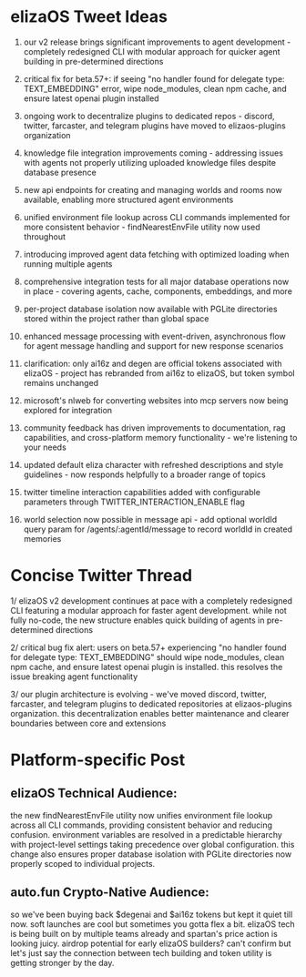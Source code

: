 # elizaOS Tweet Ideas

1. our v2 release brings significant improvements to agent development - completely redesigned CLI with modular approach for quicker agent building in pre-determined directions

2. critical fix for beta.57+: if seeing "no handler found for delegate type: TEXT_EMBEDDING" error, wipe node_modules, clean npm cache, and ensure latest openai plugin installed  

3. ongoing work to decentralize plugins to dedicated repos - discord, twitter, farcaster, and telegram plugins have moved to elizaos-plugins organization

4. knowledge file integration improvements coming - addressing issues with agents not properly utilizing uploaded knowledge files despite database presence

5. new api endpoints for creating and managing worlds and rooms now available, enabling more structured agent environments

6. unified environment file lookup across CLI commands implemented for more consistent behavior - findNearestEnvFile utility now used throughout

7. introducing improved agent data fetching with optimized loading when running multiple agents

8. comprehensive integration tests for all major database operations now in place - covering agents, cache, components, embeddings, and more

9. per-project database isolation now available with PGLite directories stored within the project rather than global space

10. enhanced message processing with event-driven, asynchronous flow for agent message handling and support for new response scenarios

11. clarification: only ai16z and degen are official tokens associated with elizaOS - project has rebranded from ai16z to elizaOS, but token symbol remains unchanged

12. microsoft's nlweb for converting websites into mcp servers now being explored for integration

13. community feedback has driven improvements to documentation, rag capabilities, and cross-platform memory functionality - we're listening to your needs

14. updated default eliza character with refreshed descriptions and style guidelines - now responds helpfully to a broader range of topics

15. twitter timeline interaction capabilities added with configurable parameters through TWITTER_INTERACTION_ENABLE flag

16. world selection now possible in message api - add optional worldId query param for /agents/:agentId/message to record worldId in created memories

# Concise Twitter Thread

1/ elizaOS v2 development continues at pace with a completely redesigned CLI featuring a modular approach for faster agent development. while not fully no-code, the new structure enables quick building of agents in pre-determined directions

2/ critical bug fix alert: users on beta.57+ experiencing "no handler found for delegate type: TEXT_EMBEDDING" should wipe node_modules, clean npm cache, and ensure latest openai plugin is installed. this resolves the issue breaking agent functionality

3/ our plugin architecture is evolving - we've moved discord, twitter, farcaster, and telegram plugins to dedicated repositories at elizaos-plugins organization. this decentralization enables better maintenance and clearer boundaries between core and extensions

# Platform-specific Post

## elizaOS Technical Audience:
the new findNearestEnvFile utility now unifies environment file lookup across all CLI commands, providing consistent behavior and reducing confusion. environment variables are resolved in a predictable hierarchy with project-level settings taking precedence over global configuration. this change also ensures proper database isolation with PGLite directories now properly scoped to individual projects.

## auto.fun Crypto-Native Audience:
so we've been buying back $degenai and $ai16z tokens but kept it quiet till now. soft launches are cool but sometimes you gotta flex a bit. elizaOS tech is being built on by multiple teams already and spartan's price action is looking juicy. airdrop potential for early elizaOS builders? can't confirm but let's just say the connection between tech building and token utility is getting stronger by the day.